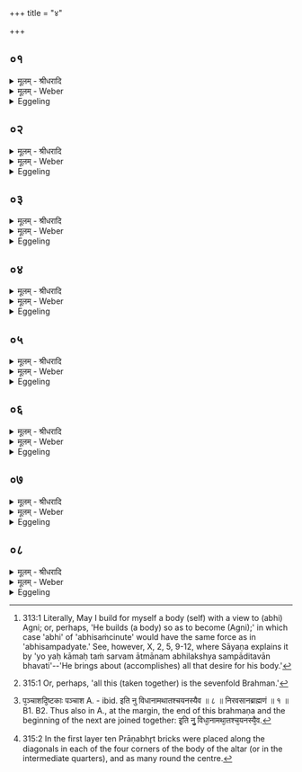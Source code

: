 +++
title = "४"

+++


## ०१
<details><summary>मूलम् - श्रीधरादि</summary>

संव्वत्सरो वै᳘ प्रजा᳘पतिः॥  
(र) अग्नि᳘रु स᳘र्व्वे का᳘माः᳘ सो ऽय᳘ᳫँ᳘ संव्वत्सरः᳘ प्रजा᳘पतिरकामयताग्निᳫँ᳭ स᳘र्व्वान्का᳘मानात्मा᳘नमभिसं᳘चिन्वीये᳘ति स᳘ ऽएकशत᳘धा ऽऽत्मा᳘नं᳘ व्यधत्त[[!!]] स᳘ ऽएकशत᳘धा ऽऽत्मा᳘नं व्विधा᳘याग्निᳫँ᳭ स᳘र्वान्का᳘मानात्मा᳘नमभिस᳘मचिनुत स स᳘र्व्वे का᳘मा ऽअभवत्त᳘स्मान्न क᳘श्चन᳘ बहिर्धा का᳘मो ऽभवत्त᳘स्मादाहुः संव्वत्सरः स᳘र्व्वे का᳘मा ऽइ᳘ति न᳘ ह संव्वत्सरात्क᳘श्चन᳘ बहिर्धा का᳘मोऽस्ति॥
</details>

<details><summary>मूलम् - Weber</summary>

संवत्सरो वै᳘ प्रजा᳘पतिः॥  
अग्नि᳘रु स᳘र्वे का᳘माःॗ सोऽय᳘ᳫं᳘ संवत्सरः᳘ प्रजा᳘पतिरकामयताग्निᳫं स᳘र्वान्का᳘मानात्मा᳘नमभिसं᳘चिन्वीये᳘ति स᳘ एकशतॗधात्मा᳘नं व्य᳘धत्त स᳘ एकशतॗधात्मा᳘नं विधा᳘याग्निᳫं स᳘र्वान्का᳘मानात्मा᳘नमभिस᳘मचिनुत स स᳘र्वे का᳘मा अभवत्त᳘स्मान्न क᳘श्चन᳘ बहिर्धा का᳘मोऽभवत्त᳘स्मादाहुः संवत्सरः स᳘र्वे का᳘मा इ᳘ति न᳘ ह संवत्सरात्क᳘श्चन᳘ बहिर्धा का᳘मोऽस्ति॥
</details>

<details><summary>Eggeling</summary>

1. Prajāpati, indeed, is the year, and Agni is all objects of desire. This Prajāpati, the year, desired, 'May I build up for myself a body so as to contain [^egg_602] Agni, all objects of desire.' He constructed a body one hundred and one-fold; and in constructing a body one hundred and one-fold, he built up for himself a body so as to contain Agni, all objects of desire, and himself became all objects of desire; there was not one object of desire outside of him: whence they say, 'The year (includes) all objects of desire;' for, indeed, outside the year there is no object of desire whatever.

[^egg_602]: 313:1 Literally, May I build for myself a body (self) with a view to (abhi) Agni; or, perhaps, 'He builds (a body) so as to become (Agni);' in which case 'abhi' of 'abhisaṁcinute' would have the same force as in 'abhisampadyate.' See, however, X, 2, 5, 9-12, where Sāyaṇa explains it by 'yo yaḥ kāmaḥ taṁ sarvam ātmānam abhilakshya sampāditavān bhavati'--'He brings about (accomplishes) all that desire for his body.'
</details>

## ०२
<details><summary>मूलम् - श्रीधरादि</summary>

त᳘थै᳘वैतद्य᳘जमानः॥  
(ऽ) एकशतधा ऽऽत्मा᳘नं व्विधा᳘याग्निᳫँ᳭ स᳘र्व्वान्का᳘मानात्मा᳘नमभिसं᳘चिनुते स स᳘र्व्वे का᳘मा भवति त᳘स्मान्न क᳘श्चन᳘ बहिर्धा का᳘मो भवति॥
</details>

<details><summary>मूलम् - Weber</summary>

त᳘थैॗवैतद्य᳘जमानः॥  
एकशतधात्मा᳘नं विधा᳘याग्निᳫं स᳘र्वान्का᳘मानात्मा᳘नमभिसं᳘चिनुते स स᳘र्वे का᳘मा भवति त᳘स्मान्न क᳘श्चन᳘ बहिर्धा का᳘मो भवति॥
</details>

<details><summary>Eggeling</summary>

2. And in like manner does the Sacrificer now, by constructing a body (of the altar) one hundred and one-fold, build for himself a body so as to contain Agni, all objects of desire: he becomes all objects of desire, and not one object of (his) desire is outside of him.
</details>

## ०३
<details><summary>मूलम् - श्रीधरादि</summary>

स यः स᳘ संव्वत्स᳘रो ऽसौ स᳘ ऽआदित्यः᳘॥  
स᳘ ऽएष ऽए᳘कशतविधस्त᳘स्य[[!!]] रश्म᳘यः शतं᳘ व्विधा᳘ ऽएष᳘ ऽए᳘वैकशततमो य᳘ ऽएष त᳘पत्यस्मिन्त्स᳘र्व्वस्मिन्प्र᳘तिष्ठितस्त᳘थै᳘वैतद्य᳘जमान ऽएकशत᳘धा ऽऽत्मा᳘नं व्विधा᳘यास्मिन्त्स᳘र्व्वस्मिन्प्र᳘तितिष्ठति᳘॥
</details>

<details><summary>मूलम् - Weber</summary>

स यः स᳘ संवत्सॗरोऽसौ स᳘ आदित्यः᳟॥  
स᳘ एष ए᳘कशतविध᳘स्त᳘स्य रश्म᳘यः शतं᳘ विधा᳘ एष᳘ एॗवैकशततमो य᳘ एष त᳘पत्यस्मिन्त्स᳘र्वस्मिन्प्र᳘तिष्ठितस्त᳘थैॗवैतद्य᳘जमान एकशतॗधात्मा᳘नं विधा᳘यास्मिन्त्स᳘र्वस्मिन्प्र᳘तितिष्ठति॥
</details>

<details><summary>Eggeling</summary>

3. Now this year is the same as yonder sun; and he is this one hundred and one-fold (Agni);--his rays are a hundredfold, and he himself who shines

yonder, being the one hundred and first, is firmly established in this universe; and in like manner does the Sacrificer now establish himself in this universe by constructing for himself a body a hundred and one-fold.
</details>

## ०४
<details><summary>मूलम् - श्रीधरादि</summary>

(त्य᳘) अ᳘थ वा ऽए᳘कशतविधः॥  
सप्त᳘विधमभिस᳘म्पद्यत ऽएकशतधा वा᳘ ऽअसा᳘वादित्यो व्वि᳘हितः सप्त᳘सु देवलोके᳘षु प्र᳘तिष्ठितः सप्त वै᳘ देवलोकाश्च᳘तस्रो दि᳘शस्त्र᳘य ऽइमे᳘ लोका᳘ ऽएते वै᳘ सप्त᳘ देवलोकास्ते᳘ष्वेष प्र᳘तिष्ठितस्त᳘थै᳘वैतद्य᳘जमान ऽएकशत᳘धा ऽऽत्मा᳘नं व्विधा᳘य सप्त᳘सु देवलोके᳘षु प्र᳘तितिष्ठति॥
</details>

<details><summary>मूलम् - Weber</summary>

अ᳘थ वा ए᳘कशतविधः॥  
सप्त᳘विधमभिस᳘म्पद्यत एकशतधा वा᳘ असा᳘वादित्यो वि᳘हितः सप्त᳘सु देवलोके᳘षु प्र᳘तिष्ठितः सप्त वै᳘ देवलोकाश्च᳘तस्रो दि᳘शस्त्र᳘य इमे᳘ लोका᳘ एते वै᳘ सप्त᳘ देवलोकास्ते᳘ष्वेष प्र᳘तिष्ठितस्त᳘थैॗवैतद्य᳘जमान एकशतॗधात्मा᳘नं विधा᳘य सप्त᳘सु देवलोके᳘षु प्र᳘तितिष्ठति॥
</details>

<details><summary>Eggeling</summary>

4. And, indeed, the one hundred and one-fold passes into (becomes equal to) the sevenfold one; for yonder sun, whilst composed a hundred and one-fold, is established in the seven worlds of the gods, for, indeed, there are seven worlds of the gods,--the four quarters and these three worlds: these are the seven worlds of the gods, and in them that (sun) is established. And in like manner does the Sacrificer now establish himself in the seven worlds of the gods by constructing for himself a body a hundred and one-fold.
</details>

## ०५
<details><summary>मूलम् - श्रीधरादि</summary>

य᳘द्वेवै᳘कशतविधः॥  
सप्त᳘विधमभिसम्प᳘द्यत ऽएकशतधा वा᳘ ऽअसा᳘वादित्यो व्वि᳘हितः सप्त᳘स्वृतु᳘षु सप्त᳘सु स्तो᳘मेषु सप्त᳘सु पृष्ठे᳘षु सप्त᳘सु च्छ᳘न्दःसु सप्त᳘सु प्राणे᳘षु सप्त᳘सु दिक्षु प्र᳘तिष्ठितस्त᳘थै᳘वैतद्य᳘जमान ऽएकशत᳘धा ऽऽत्मा᳘नं व्विधा᳘यैत᳘स्मिन्त्स᳘र्व्वस्मिन्प्र᳘तितिष्ठति॥
</details>

<details><summary>मूलम् - Weber</summary>

य᳘द्वेवै᳘कशतविधः॥  
सप्त᳘विधमभिसम्प᳘द्यत एकशतधा वा असा᳘वादित्यो वि᳘हितः सप्त᳘स्वृतु᳘षु सप्त᳘सु स्तो᳘मेषु सप्त᳘सु पृष्ठे᳘षु सप्त᳘सु छ᳘न्दःसु सप्त᳘सु प्राणे᳘षु सप्त᳘सु दिक्षु प्र᳘तिष्ठितस्त᳘थैॗवैतद्य᳘जमान एकशतॗधात्मा᳘नं विधा᳘यैत᳘स्मिन्त्स᳘र्वस्मिन्प्र᳘तितिष्ठति॥
</details>

<details><summary>Eggeling</summary>

5. And, again, as to how the one hundred and one-fold (altar) passes into the sevenfold one:--yonder sun, composed of a hundred and one parts, is established in the seven seasons, in the seven stomas (hymn-forms), in the seven pr̥shṭḥa (-sāmans), in the seven metres, in the seven vital airs, and in the seven regions; and in like manner does the Sacrificer now establish himself in this universe (or, on everything here) by constructing for himself a body one hundred and one-fold.
</details>

## ०६
<details><summary>मूलम् - श्रीधरादि</summary>

य᳘द्वेवै᳘कशतविधः॥ 
सप्त᳘विधमभिसम्प᳘द्यत ऽएकशतधा वा᳘ ऽअसा᳘वादित्यो व्वि᳘हितः सप्ता᳘क्षरे ब्र᳘ह्मन्प्र᳘तिष्ठितः सप्ता᳘क्षरं वै ब्रह्म ऽर्गित्ये᳘कमक्ष᳘रं य᳘जुरि᳘ति द्वे सामे᳘ति द्वे ऽअ᳘थ यद᳘तो ऽन्यद्ब्र᳘ह्मैव तद्द्व्य᳘क्षरं वै ब्र᳘ह्म त᳘देतत्स᳘र्व्वᳫँ᳭ सप्ता᳘क्षरं ब्र᳘ह्म त᳘स्मिन्नेष प्र᳘तिष्ठितस्त᳘थै᳘वैतद्य᳘जमान ऽएकशत᳘धा ऽऽत्मा᳘नं व्विधा᳘य सप्ता᳘क्षरे ब्र᳘ह्मन्प्र᳘तितिष्ठति॥
</details>

<details><summary>मूलम् - Weber</summary>

य᳘द्वेवै᳘कशतविधः सप्त᳘विधमभिसम्प᳘द्यत एकशतधा वा᳘ असा᳘वादित्यो वि᳘हितः सप्ता᳘क्षरे ब्र᳘ह्मन्प्र᳘तिष्ठितः सप्ता᳘क्षरं वै ब्रह्मर्गित्ये᳘कमक्ष᳘रं य᳘जुरि᳘ति द्वे सामे᳘ति द्वे अ᳘थ यद᳘तोऽन्यद्ब्र᳘ह्मैव तद्द्व्य᳘क्षरं वै ब्र᳘ह्म त᳘देतत्स᳘र्वᳫं सप्ता᳘क्षरम् ब्र᳘ह्म त᳘स्मिन्नेष प्र᳘तिष्ठितस्त᳘थैॗवैतद्य᳘जमान एकशतॗधात्मा᳘नं विधा᳘य सप्ता᳘क्षरे ब्र᳘ह्मन्प्र᳘तितिष्ठति॥
</details>

<details><summary>Eggeling</summary>

6. And, again, as to how the one hundred and one-fold passes into the sevenfold one:--yonder sun, composed of a hundred and one parts, is established in the seven-syllabled Brahman, for the Brahman (holy writ or prayer) indeed consists of seven syllables,--'r̥k' is one syllable, 'yajuḥ' two, and 'sāma' two; and what other Brahman there is that is just the 'brahman' of two syllables--this

seven-syllabled Brahman is the universe [^egg_603]: therein that (sun) is established; and in like manner does the Sacrificer now establish himself in the seven-syllabled Brahman by constructing for himself a body one hundred and one-fold.

[^egg_603]: 315:1 Or, perhaps, 'all this (taken together) is the sevenfold Brahman.'
</details>

## ०७
<details><summary>मूलम् - श्रीधरादि</summary>

त᳘स्मादु सप्त᳘भिः सप्तभिः प᳘रिश्रयन्ति॥  
त᳘स्मादे᳘कशतविधः सप्तविधमभिस᳘म्पद्यते᳘ ऽथ वै᳘ सप्त᳘विध ऽए᳘कशतविधमभिस᳘म्पद्यते॥
</details>

<details><summary>मूलम् - Weber</summary>

त᳘स्मादु सप्त᳘भिः-सप्तभिः प᳘रिश्रयन्ति॥  
त᳘स्मादे᳘कशतविधः सप्तविधमभिस᳘म्पद्यते᳘ऽथ वै᳘ सप्त᳘विध ए᳘कशतविधमभिस᳘म्पद्यते॥
</details>

<details><summary>Eggeling</summary>

7. Therefore, also, they lay down around (the altar) sets of seven (bricks) each time, and hence the one hundred and one-fold passes into the sevenfold one; and, indeed, the sevenfold one passes into the one hundred and one-fold.
</details>

## ०८
<details><summary>मूलम् - श्रीधरादि</summary>

सप्त᳘विधो वा ऽअ᳘ग्रे प्रजा᳘पतिरसृज्यत॥  
स᳘ ऽएत᳘मेकशत᳘धा ऽऽत्मा᳘नं व्वि᳘हितमपश्यत्प्राणभृ᳘त्सु पञ्चाशदि᳘ष्टकाः पञ्चाशद्य᳘जूᳫँ᳭षि त᳘च्छतᳫँ᳭ सा᳘दनं च सू᳘ददोहाश्चैकशततमे त᳘त्समान᳘ᳫँ᳘ सादयित्वा हि सू᳘ददोहसा ऽधिव᳘दति स᳘ ऽएतेनै᳘कशतविधेनात्म᳘नेमां जि᳘तिम᳘जयदिमां᳘ व्यष्टिं᳘ व्याश्नुत त᳘थै᳘वैतद्य᳘जमान ऽएतेनै᳘कशतविधेनात्म᳘नेमां जि᳘तिं ज᳘यतीमां᳘ व्यष्टिं᳘[[!!]] व्यश्नुत ऽएव᳘मु[[!!]] सप्त᳘विध ऽए᳘कशतविधमभिस᳘म्पद्यते स य᳘ ऽएवै᳘कशतविधः स᳘ सप्त᳘विधो यः᳘ सप्त᳘विधः स ऽए᳘कशतविध ऽइ᳘ति नु[[!!]] विधा᳘नम्॥
</details>
<details><summary>मूलम् - Weber</summary>

सप्त᳘विधो वा अ᳘ग्रे प्रजा᳘पतिरसृज्यत॥  
स᳘ एत᳘मेकशतॗधात्मा᳘नं वि᳘हितमपश्यत्प्राणभृ᳘त्सु पञ्चाशदि᳘ष्टकाः पञ्चाशद्य᳘जूंषि [^wbr_1] त᳘छतᳫं सा᳘दनं च सू᳘ददोहाश्चैक=\अततमे त᳘त्समान᳘ᳫं᳘ सादयित्वा हि सू᳘ददोहसाधिव᳘दति स᳘ एतेनै᳘कशतविधेनात्म᳘नेमां जि᳘तिम᳘जयदिमां व्य᳘ष्टिंॗ व्याश्नुत त᳘थैॗवैतद्य᳘जमान एतेनै᳘कशतविधेनात्म᳘नेमां जि᳘तिं ज᳘यतीमां व्य᳘ष्टिं व्य᳘श्नुत एव᳘मु सप्त᳘विध ए᳘कशतविधमभिस᳘म्पद्यते स य᳘ एवै᳘कशतविधः स᳘ सप्त᳘विधो यः᳘ सप्त᳘विधः स ए᳘कशतविध इ᳘ति नु᳘ विधा᳘नम्॥  

[^wbr_1]: प᳘ञ्चाशदि᳘ष्टकाः पञ्चाश A. - ibid. इति नु विधानामथातश्चयनस्यैव ॥ ८ ॥ निरवसानब्राह्मणं ॥ १ ॥ B1. B2. Thus also in A., at the margin, the end of this brahmaṇa and the beginning of the next are joined together: इ᳘ति नु᳘ विधा᳘नामथा᳘तश्च᳘यनस्यै᳘व.
</details>
<details><summary>Eggeling</summary>

8. Sevenfold, indeed, Prajāpati was created in the beginning. He saw this body composed of a hundred and one parts--fifty bricks in the Prāṇabhr̥ts [^egg_604], and fifty sacrificial formulas, that makes a hundred, and the 'settling' and sūdadohas-formula are the two one hundred and first--these two are one and the same, for when he has 'settled' (a brick), he pronounces the sūdadohas-formula over it: by means of this one hundred and one-fold body he gained that conquest and obtained that success; and in like manner does the Sacrificer, by means of this one hundred and one-fold body, gain that conquest and obtain that success. And thus, indeed, the sevenfold (altar) passes into the one hundred and one-fold: that which is a hundred and one-fold is sevenfold, and that which is sevenfold is a hundred and one-fold. So much as to the forms (of altars).

[^egg_604]: 315:2 In the first layer ten Prāṇabhr̥t bricks were placed along the diagonals in each of the four corners of the body of the altar (or in the intermediate quarters), and as many round the centre.
</details>

